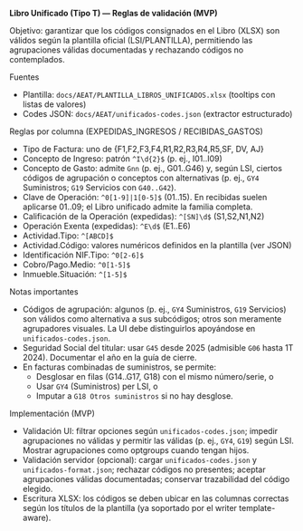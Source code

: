 **Libro Unificado (Tipo T) — Reglas de validación (MVP)**

Objetivo: garantizar que los códigos consignados en el Libro (XLSX) son válidos según la plantilla oficial (LSI/PLANTILLA), permitiendo las agrupaciones válidas documentadas y rechazando códigos no contemplados.

Fuentes
- Plantilla: `docs/AEAT/PLANTILLA_LIBROS_UNIFICADOS.xlsx` (tooltips con listas de valores)
- Codes JSON: `docs/AEAT/unificados-codes.json` (extractor estructurado)

Reglas por columna (EXPEDIDAS_INGRESOS / RECIBIDAS_GASTOS)
- Tipo de Factura: uno de {F1,F2,F3,F4,R1,R2,R3,R4,R5,SF, DV, AJ}
- Concepto de Ingreso: patrón `^I\d{2}$` (p. ej., I01..I09)
- Concepto de Gasto: admite `Gnn` (p. ej., G01..G46) y, según LSI, ciertos códigos de agrupación o conceptos con alternativas (p. ej., `GY4` Suministros; `G19` Servicios con `G40..G42`).
- Clave de Operación: `^0[1-9]|1[0-5]$` (01..15). En recibidas suelen aplicarse 01..09; el Libro unificado admite la familia completa.
- Calificación de la Operación (expedidas): `^[SN]\d$` (S1,S2,N1,N2)
- Operación Exenta (expedidas): `^E\d$` (E1..E6)
- Actividad.Tipo: `^[ABCD]$`
- Actividad.Código: valores numéricos definidos en la plantilla (ver JSON)
- Identificación NIF.Tipo: `^0[2-6]$`
- Cobro/Pago.Medio: `^0[1-5]$`
- Inmueble.Situación: `^[1-5]$`

Notas importantes
- Códigos de agrupación: algunos (p. ej., `GY4` Suministros, `G19` Servicios) son válidos como alternativa a sus subcódigos; otros son meramente agrupadores visuales. La UI debe distinguirlos apoyándose en `unificados-codes.json`.
- Seguridad Social del titular: usar `G45` desde 2025 (admisible `G06` hasta 1T 2024). Documentar el año en la guía de cierre.
- En facturas combinadas de suministros, se permite:
  - Desglosar en filas (G14..G17, G18) con el mismo número/serie, o
  - Usar `GY4` (Suministros) per LSI, o
  - Imputar a `G18 Otros suministros` si no hay desglose.

Implementación (MVP)
- Validación UI: filtrar opciones según `unificados-codes.json`; impedir agrupaciones no válidas y permitir las válidas (p. ej., `GY4`, `G19`) según LSI. Mostrar agrupaciones como optgroups cuando tengan hijos.
- Validación servidor (opcional): cargar `unificados-codes.json` y `unificados-format.json`; rechazar códigos no presentes; aceptar agrupaciones válidas documentadas; conservar trazabilidad del código elegido.
- Escritura XLSX: los códigos se deben ubicar en las columnas correctas según los títulos de la plantilla (ya soportado por el writer template-aware).
